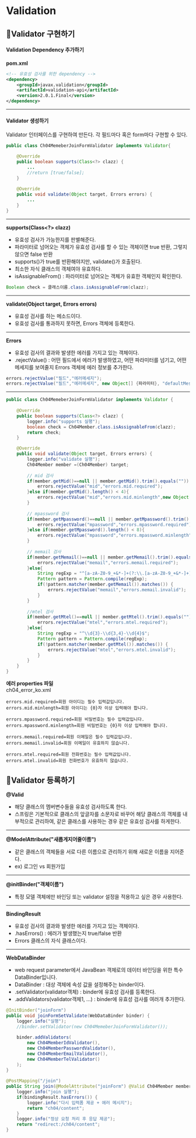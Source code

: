 
# Validation

## 🎁Validator 구현하기

#### Validation Dependency 추가하기
**pom.xml**
```xml
<!-- 유효성 검사를 위한 dependency -->
<dependency>
	<groupId>javax.validation</groupId>
	<artifactId>validation-api</artifactId>
	<version>2.0.1.Final</version>
</dependency>
```
<hr />

#### Validator 생성하기
Validator 인터페이스를 구현하여 만든다.
각 필드마다 혹은 form마다 구현할 수 있다.
```java
public class Ch04MemeberJoinFormValidator implements Validator{

	@Override
	public boolean supports(Class<?> clazz) {
		...
		//return [true/false];
	}
	
	@Override
	public void validate(Object target, Errors errors) {
		...
	}
}
```
<hr/>

 **supports(Class<?> clazz)**
 - 유효성 검사가 가능한지를 판별해준다.
 - 파라미터로 넘어오는 객체가 유효성 검사를 할 수 있는 객체이면 true 반환, 그렇지 않으면 false 반환
- supports()가 true를 반환해야지만, validate()가 호출된다.
- 최소한 자식 클래스의 객체여야 유효하다.
- isAssignableFrom() : 파라미터로 넘어오는  객체가 유효한 객체인지 확인한다.
```java
Boolean check = 클래스이름.class.isAssignableFrom(clazz);
```
<hr/>

**validate(Object target, Errors errors)**
- 유효성 검사를 하는 메소드이다.
- 유효성 검사를 통과하지 못하면, Errors 객체에 등록한다.
<hr/>

**Errors**
- 유효성 검사의 결과와 발생한 에러를 가지고 있는 객체이다.
- .rejectValue() : 어떤 필드에서 에러가 발생하였고, 어떤 파라미터를 넘기고, 어떤 메세지를 보여줄지 Errors 객체에 에러 정보를 추가한다.
```java
errors.rejectValue("필드","에러메세지");
errors.rejectValue("필드","에러메세지", new Object[] {파라미터}, "defaultMessage");
```
<hr/>

```java
public class Ch04MemeberJoinFormValidator implements Validator {
	
	@Override
	public boolean supports(Class<?> clazz) {
		logger.info("supports 실행");
		boolean check = Ch04Member.class.isAssignableFrom(clazz); 
		return check;
	}

	@Override
	public void validate(Object target, Errors errors) {
		logger.info("validate 실행");
		Ch04Member member =(Ch04Member) target;
		
		// mid 검사
		if(member.getMid()==null || member.getMid().trim().equals("")) {
			errors.rejectValue("mid","errors.mid.required"); 
		}else if(member.getMid().length() < 4){
			errors.rejectValue("mid","errors.mid.minlength",new Object[] {4}, ""); 
		}
		
		// mpassword 검사
		if(member.getMpassword()==null || member.getMpassword().trim().equals("")) {
			errors.rejectValue("mpassword","errors.mpassword.required"); 
		}else if(member.getMpassword().length() < 8){
			errors.rejectValue("mpassword","errors.mpassword.minlength",new Object[] {8}, ""); 
		}
		
		// memail 검사
		if(member.getMemail()==null || member.getMemail().trim().equals("")) {
			errors.rejectValue("memail","errors.memail.required");
		}else{
			String regExp = "^[a-zA-Z0-9_+&*-]+(?:\\.[a-zA-Z0-9_+&*-]+)*@(?:[a-zA-Z0-9-]+\\.)+[a-zA-Z]{2,7}$";
			Pattern pattern = Pattern.compile(regExp);
			if(!pattern.matcher(member.getMemail()).matches()) {
				errors.rejectValue("memail","errors.memail.invalid"); 
			}
		}
		
		//mtel 검사
		if(member.getMtel()==null || member.getMtel().trim().equals("")) {
			errors.rejectValue("mtel","errors.mtel.required"); 
		}else{
			String regExp = "^\\d{3}-\\d{3,4}-\\d{4}$";
			Pattern pattern = Pattern.compile(regExp);
			if(!pattern.matcher(member.getMtel()).matches()) {
				errors.rejectValue("mtel","errors.mtel.invalid"); 
			}
		}
	}
}
```
**에러 properties 파일**   
ch04_error_ko.xml
```
errors.mid.required=회원 아이디는 필수 입력값입니다.
errors.mid.minlength=회원 아이디는 {0}자 이상 입력해야 합니다.

errors.mpassword.required=회원 비밀번호는 필수 입력값입니다.
errors.mpassword.minlength=회원 비밀번호는 {0}자 이상 입력해야 합니다.

errors.memail.required=회원 이메일은 필수 입력값입니다.
errors.memail.invalid=회원 이메일이 유효하지 않습니다.

errors.mtel.required=회원 전화번호는 필수 입력값입니다.
errors.mtel.invalid=회원 전화번호가 유효하지 않습니다.
```

## 🎉Validator 등록하기

**@Valid**
- 해당 클래스의 멤버변수들을 유효성 검사하도록 한다.
- 스프링은 기본적으로 클래스의 앞글자를 소문자로 바꾸어 해당 클래스의 객체를 내부적으로 관리하여, 같은 클래스를 사용하는 경우 같은 유효성 검사를 하게한다.
<hr />

**@ModelAttribute("새롭게지어줄이름")**
- 같은 클래스의 객체들을 서로 다른 이름으로 관리하기 위해 새로운 이름을 지어준다.
- ex) 로그인 vs 회원가입
<hr />

**@initBinder("객체이름")**
- 특정 모델 객체에만 바인딩 또는 validator 설정을 적용하고 싶은 경우  사용한다.
<hr />

**BindingResult**
- 유효성 검사의 결과와 발생한 에러를 가지고 있는 객체이다.
- .hasErrors() : 에러가 발생했는지 true/false 반환 
- Errors 클래스의 자식 클래스이다.
<hr/>

**WebDataBinder**
-  web request parameter에서 JavaBean 객체로의 데이터 바인딩을 위한 특수 DataBinder입니다.
- DataBinder : 대상 객체에 속성 값을 설정해주는 binder이다. 
- .setValidator(validator객체) : binder에 유효성 검사를 등록한다. 
- .addValidators(validator객체1, ...) : binder에 유효성 검사를 여러개 추가한다. 
```java
@InitBinder("joinForm")
public void joinFormSetValidate(WebDataBinder binder) {
	logger.info("실행");
	//binder.setValidator(new Ch04MemeberJoinFormValidator());
	
	binder.addValidators(
		new Ch04MemberIdValidator(),
		new Ch04MemberPasswordValidator(),
		new Ch04MemberEmailValidator(),
		new Ch04MemberTelValidator()
	);
}
	
@PostMapping("/join")
public String join(@ModelAttribute("joinForm") @Valid Ch04Member member, BindingResult bindingResult){  
	logger.info("join 실행");
	if(bindingResult.hasErrors()) {
		logger.info("다시 입력폼 제공 + 에러 메시지");
		return "ch04/content";
	}
	logger.info("정상 요청 처리 후 응답 제공");
	return "redirect:/ch04/content"; 
}
```